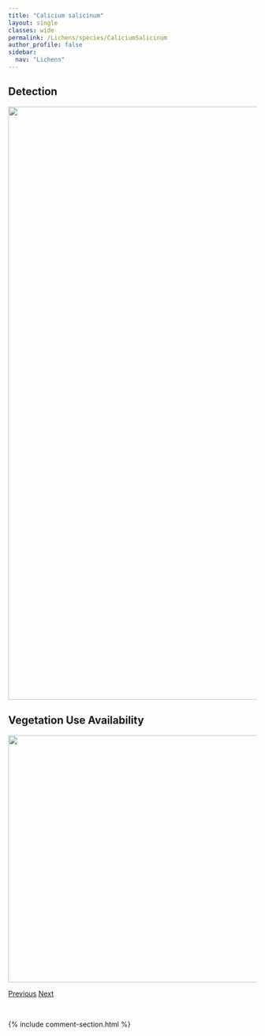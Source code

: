 ```yaml
---
title: "Calicium salicinum"
layout: single
classes: wide
permalink: /Lichens/species/CaliciumSalicinum
author_profile: false
sidebar:
  nav: "Lichens"
---
```


<h2>Detection</h2>

<a href="https://drive.google.com/uc?export=view&id=11l67x2gfc3QQtBTqrh5jyX8Vgx1eE0kr">
<img src="https://drive.google.com/uc?export=view&id=11l67x2gfc3QQtBTqrh5jyX8Vgx1eE0kr" height = "1200" width = "800">
</a>


<h2>Vegetation Use Availability</h2>

<a href="https://drive.google.com/uc?export=view&id=1eCt9lEaq2nv3cgD1kEQiueWzPgyULq58">
<img src="https://drive.google.com/uc?export=view&id=1eCt9lEaq2nv3cgD1kEQiueWzPgyULq58" height = "500" width = "1000">
</a>


<a href="/DevelopmentWebsite/Lichens/species/CaliciumPinastri" class="pagination--pager" title="Calicium pinastri">Previous</a> <a href="/DevelopmentWebsite/Lichens/species/CaliciumTigillare" class="pagination--pager" title="Calicium tigillare">Next</a>

<p>&nbsp;</p>

{% include comment-section.html %}

